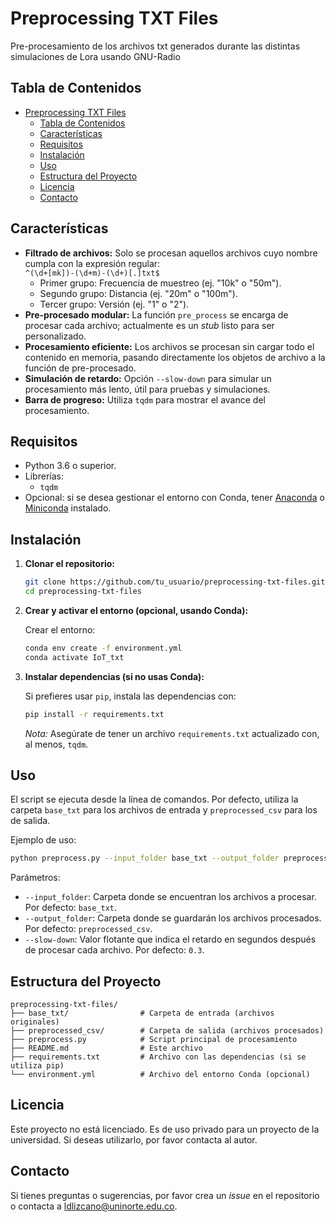 # Preprocessing TXT Files

Pre-procesamiento de los archivos txt generados durante las distintas simulaciones de Lora usando GNU-Radio

## Tabla de Contenidos

- [Preprocessing TXT Files](#preprocessing-txt-files)
  - [Tabla de Contenidos](#tabla-de-contenidos)
  - [Características](#características)
  - [Requisitos](#requisitos)
  - [Instalación](#instalación)
  - [Uso](#uso)
  - [Estructura del Proyecto](#estructura-del-proyecto)
  - [Licencia](#licencia)
  - [Contacto](#contacto)

## Características

- **Filtrado de archivos:** Solo se procesan aquellos archivos cuyo nombre cumpla con la expresión regular:  
  `^(\d+[mk])-(\d+m)-(\d+)[.]txt$`
  - Primer grupo: Frecuencia de muestreo (ej. "10k" o "50m").
  - Segundo grupo: Distancia (ej. "20m" o "100m").
  - Tercer grupo: Versión (ej. "1" o "2").
- **Pre-procesado modular:** La función `pre_process` se encarga de procesar cada archivo; actualmente es un _stub_ listo para ser personalizado.
- **Procesamiento eficiente:** Los archivos se procesan sin cargar todo el contenido en memoria, pasando directamente los objetos de archivo a la función de pre-procesado.
- **Simulación de retardo:** Opción `--slow-down` para simular un procesamiento más lento, útil para pruebas y simulaciones.
- **Barra de progreso:** Utiliza `tqdm` para mostrar el avance del procesamiento.

## Requisitos

- Python 3.6 o superior.
- Librerías:
  - `tqdm`
- Opcional: si se desea gestionar el entorno con Conda, tener [Anaconda](https://www.anaconda.com/) o [Miniconda](https://docs.conda.io/en/latest/miniconda.html) instalado.

## Instalación

1. **Clonar el repositorio:**

   ```bash
   git clone https://github.com/tu_usuario/preprocessing-txt-files.git
   cd preprocessing-txt-files
   ```

2. **Crear y activar el entorno (opcional, usando Conda):**

   Crear el entorno:

   ```bash
   conda env create -f environment.yml
   conda activate IoT_txt
   ```

3. **Instalar dependencias (si no usas Conda):**

   Si prefieres usar `pip`, instala las dependencias con:

   ```bash
   pip install -r requirements.txt
   ```

   *Nota:* Asegúrate de tener un archivo `requirements.txt` actualizado con, al menos, `tqdm`.

## Uso

El script se ejecuta desde la línea de comandos. Por defecto, utiliza la carpeta `base_txt` para los archivos de entrada y `preprocessed_csv` para los de salida.

Ejemplo de uso:

```bash
python preprocess.py --input_folder base_txt --output_folder preprocessed_csv_ --slow-down 0.3
```

Parámetros:
- `--input_folder`: Carpeta donde se encuentran los archivos a procesar. Por defecto: `base_txt`.
- `--output_folder`: Carpeta donde se guardarán los archivos procesados. Por defecto: `preprocessed_csv`.
- `--slow-down`: Valor flotante que indica el retardo en segundos después de procesar cada archivo. Por defecto: `0.3`.

## Estructura del Proyecto

```
preprocessing-txt-files/
├── base_txt/                # Carpeta de entrada (archivos originales)
├── preprocessed_csv/        # Carpeta de salida (archivos procesados)
├── preprocess.py            # Script principal de procesamiento
├── README.md                # Este archivo
├── requirements.txt         # Archivo con las dependencias (si se utiliza pip)
└── environment.yml          # Archivo del entorno Conda (opcional)
```

## Licencia

Este proyecto no está licenciado. Es de uso privado para un proyecto de la universidad. Si deseas utilizarlo, por favor contacta al autor.

## Contacto

Si tienes preguntas o sugerencias, por favor crea un _issue_ en el repositorio o contacta a [ldlizcano@uninorte.edu.co](mailto:tu_email@dominio.com).
